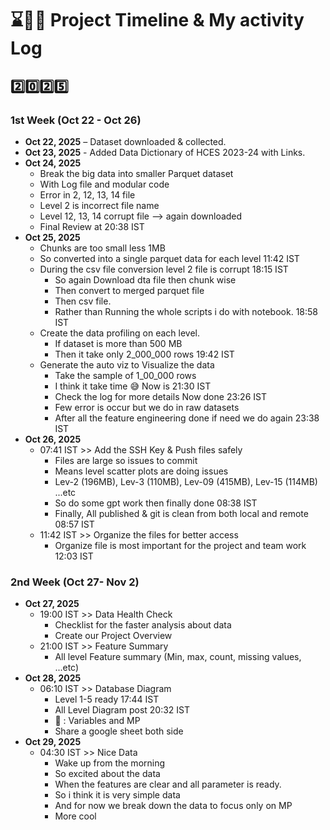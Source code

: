# ⌛🧑‍💻 Project Timeline & My activity Log

## 2️⃣0️⃣2️⃣5️⃣

### 1st Week (Oct 22 - Oct 26)
- **Oct 22, 2025** – Dataset downloaded & collected.
- **Oct 23, 2025** - Added Data Dictionary of HCES 2023-24 with Links.
- **Oct 24, 2025** 
  - Break the big data into smaller Parquet dataset
  - With Log file and modular code
  - Error in 2, 12, 13, 14 file
  - Level 2 is incorrect file name 
  - Level 12, 13, 14 corrupt file --> again downloaded 
  - Final Review at 20:38 IST
- **Oct 25, 2025**
  - Chunks are too small less 1MB 
  - So converted into a single parquet data for each level 11:42 IST
  - During the csv file conversion level 2 file is corrupt 18:15 IST
    - So again Download dta file then chunk wise 
    - Then convert to merged parquet file 
    - Then csv file. 
    - Rather than Running the whole scripts i do with notebook. 18:58 IST
  - Create the data profiling on each level.
    - If dataset is more than 500 MB 
    - Then it take only 2_000_000 rows 19:42 IST
  - Generate the auto viz to Visualize the data
    - Take the sample of 1_00_000 rows 
    - I think it take time 😅 Now is 21:30 IST
    - Check the log for more details Now done 23:26 IST
    - Few error is occur but we do in raw datasets 
    - After all the feature engineering done if need we do again 23:38 IST
- **Oct 26, 2025**
  - 07:41 IST >> Add the SSH Key & Push files safely
    - Files are large so issues to commit 
    - Means level scatter plots are doing issues
    - Lev-2 (196MB), Lev-3 (110MB), Lev-09 (415MB), Lev-15  (114MB) ...etc
    - So do some gpt work then finally done 08:38 IST
    - Finally, All published & git is clean from both local and remote 08:57 IST
  - 11:42 IST >> Organize the files for better access
    - Organize file is most important for the project and team work 12:03 IST

### 2nd Week (Oct 27- Nov 2)
- **Oct 27, 2025**
  - 19:00 IST >> Data Health Check 
    - Checklist for the faster analysis about data 
    - Create our Project Overview 
  - 21:00 IST >> Feature Summary 
    - All level Feature summary (Min, max, count, missing values, ...etc)
- **Oct 28, 2025**
  - 06:10 IST >> Database Diagram 
    - Level 1-5 ready 17:44 IST
    - All Level Diagram post 20:32 IST
    - 🤝 : Variables and MP
    - Share a google sheet both side 
- **Oct 29, 2025**
  - 04:30 IST >> Nice Data
    - Wake up from the morning 
    - So excited about the data
    - When the features are clear and all parameter is ready.
    - So i think it is very simple data
    - And for now we break down the data to focus only on MP 
    - More cool